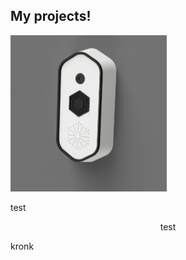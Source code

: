 <h2>My projects!</h2>
<div>
    <div class="row">
        <div class="row">
            <div class="col-md-4">
                <img src="./static/img/iris.png" alt="Screenshot of Doorbell" style="width: 250px;">
            </div>
            <div class="col-md-4">
                <p>test</p>
            </div>
            <div class="col-md-4">
            </div>
        </div>
        <div class="row">
            <div class="col-md-4">
                <p style="text-align: center;">test</p>
            </div>
            <div class="col-md-4">
                <p>kronk</p>
            </div>
            <div class="col-md-4">
            </div>
        </div>
    </div>
    <div class="row">
        <div class="col-md-2">
        </div>
        <div class="col-md-2">
        </div>
        <div class="col-md-2">
        </div>
    </div>
    <div class="row">
        <div class="col-md-2">
        </div>
        <div class="col-md-2">
        </div>
        <div class="col-md-2">
        </div>
    </div>
</div>